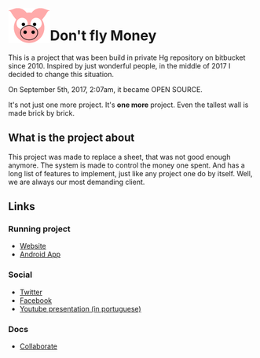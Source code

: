 <img src="site/DFM.MVC/Assets/Images/big_pig.png" align="left"/>

# Don't fly Money

This is a project that was been build in private Hg repository on
bitbucket since 2010. Inspired by just wonderful people, in the middle
of 2017 I decided to change this situation.

On September 5th, 2017, 2:07am, it became OPEN SOURCE.

It's not just one more project. It's **one more** project. Even the
tallest wall is made brick by brick.

## What is the project about

This project was made to replace a sheet, that was not good enough
anymore. The system is made to control the money one spent. And has a
long list of features to implement, just like any project one do by
itself. Well, we are always our most demanding client.

## Links

### Running project

- [Website](https://dontflymoney.com/)
- [Android App](http://play.google.com/store/apps/details?id=com.dontflymoney.view)

### Social

- [Twitter](https://twitter.com/dfm_grunt)
- [Facebook](https://www.facebook.com/dontflymoney/)
- [Youtube presentation (in portuguese)](https://www.youtube.com/watch?v=S_i1N5nMRa4)

### Docs

- [Collaborate](docs/COLLABORATE.md)